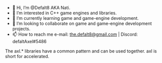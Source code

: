 - 👋 Hi, I’m @Defalt8 AKA Nati.
- 👀 I’m interested in C++ game engines and libraries.
- 🌱 I’m currently learning game and game-engine development.
- 💞️ I’m looking to collaborate on game and game-engine development projects.
- 📫 How to reach me e-mail: the.defalt8@gmail.com | Discord: defaltAxel#5486

The axl.* libraries have a common pattern and can be used together. 
axl is short for accelerated.
